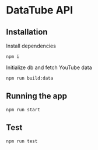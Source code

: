 # DataTube API

## Installation

Install dependencies

```
npm i
```

Initialize db and fetch YouTube data

```
npm run build:data
```

## Running the app

```
npm run start
```

## Test

```bash
npm run test
```
